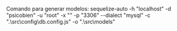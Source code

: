 Comando para generar modelos:
sequelize-auto -h "localhost" -d "psicobien"  -u "root" -x ""  -p "3306" --dialect "mysql"  -c ".\src\config\db.config.js"  -o ".\src\models\"